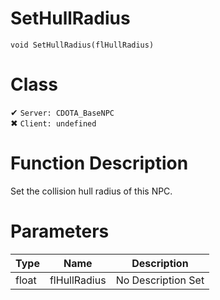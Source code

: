 # SetHullRadius
```
void SetHullRadius(flHullRadius)
```
# Class
✔ `Server: CDOTA_BaseNPC`  
✖ `Client: undefined`  

# Function Description
Set the collision hull radius of this NPC.
# Parameters
Type|Name|Description
--|--|--
float|flHullRadius|No Description Set
